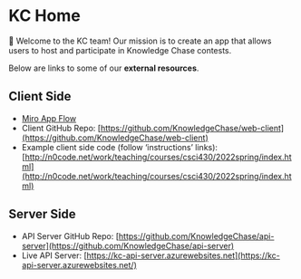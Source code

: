# KC Home

<aside>
👋 Welcome to the KC team! Our mission is to create an app that allows users to host and participate in Knowledge Chase contests.

</aside>

Below are links to some of our **external resources**.

## Client Side

- [Miro App Flow](https://miro.com/app/board/uXjVMLwTlQw=/)
- Client GitHub Repo: [https://github.com/KnowledgeChase/web-client](https://github.com/KnowledgeChase/web-client)
- Example client side code (follow ‘instructions’ links):  [http://n0code.net/work/teaching/courses/csci430/2022spring/index.html](http://n0code.net/work/teaching/courses/csci430/2022spring/index.html)

## Server Side

- API Server GitHub Repo: [https://github.com/KnowledgeChase/api-server](https://github.com/KnowledgeChase/api-server)
- Live API Server:   [https://kc-api-server.azurewebsites.net](https://kc-api-server.azurewebsites.net/)
